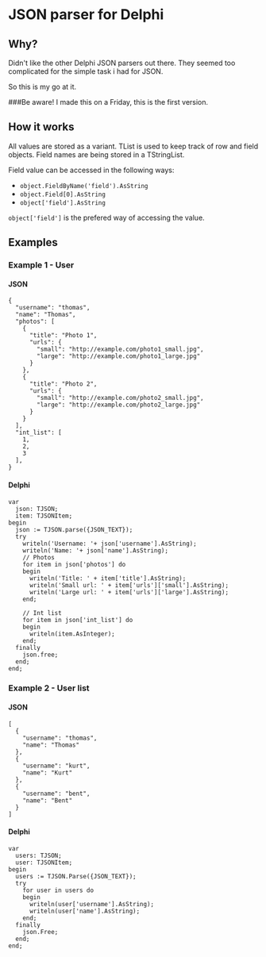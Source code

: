 # JSON parser for Delphi

## Why?
Didn't like the other Delphi JSON parsers out there.
They seemed too complicated for the simple task i had for JSON.

So this is my go at it.

###Be aware!
I made this on a Friday, this is the first version.

## How it works
All values are stored as a variant.
TList is used to keep track of row and field objects. Field names are being stored in a TStringList. 

Field value can be accessed in the following ways:
- ``object.FieldByName('field').AsString``
- ``object.Field[0].AsString``
- ``object['field'].AsString``

``object['field']`` is the prefered way of accessing the value.

## Examples

### Example 1 - User

#### JSON
    {
      "username": "thomas",
      "name": "Thomas",
      "photos": [
        {
          "title": "Photo 1",
          "urls": {
            "small": "http://example.com/photo1_small.jpg",
            "large": "http://example.com/photo1_large.jpg"
          }
        },
        {
          "title": "Photo 2",
          "urls": {
            "small": "http://example.com/photo2_small.jpg",
            "large": "http://example.com/photo2_large.jpg"
          }
        }
      ],
      "int_list": [
        1,
        2,
        3
      ],
    }
  
#### Delphi 
    var
      json: TJSON;
      item: TJSONItem;
    begin
      json := TJSON.parse({JSON_TEXT});
      try
        writeln('Username: '+ json['username'].AsString);
        writeln('Name: '+ json['name'].AsString);
        // Photos
        for item in json['photos'] do
        begin
          writeln('Title: ' + item['title'].AsString);
          writeln('Small url: ' + item['urls']['small'].AsString);
          writeln('Large url: ' + item['urls']['large'].AsString);
        end;
  
        // Int list
        for item in json['int_list'] do
        begin
          writeln(item.AsInteger);
        end;
      finally
        json.free;
      end;
    end;
    
### Example 2 - User list
#### JSON
    [
      {
        "username": "thomas",
        "name": "Thomas"
      },
      {
        "username": "kurt",
        "name": "Kurt"
      },
      {
        "username": "bent",
        "name": "Bent"
      }
    ]
    
#### Delphi
    var
      users: TJSON;
      user: TJSONItem;
    begin
      users := TJSON.Parse({JSON_TEXT});
      try
        for user in users do
        begin
          writeln(user['username'].AsString);
          writeln(user['name'].AsString);
        end;
      finally
        json.Free;
      end;
    end;
    

